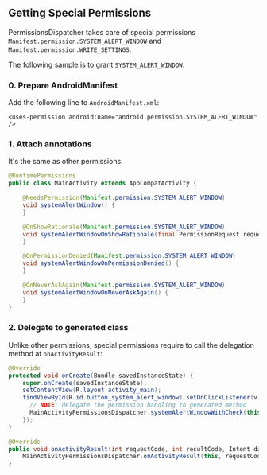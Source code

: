 ## Getting Special Permissions

PermissionsDispatcher takes care of special permissions `Manifest.permission.SYSTEM_ALERT_WINDOW` and `Manifest.permission.WRITE_SETTINGS`.

The following sample is to grant `SYSTEM_ALERT_WINDOW`.

### 0. Prepare AndroidManifest

Add the following line to `AndroidManifest.xml`:
 
`<uses-permission android:name="android.permission.SYSTEM_ALERT_WINDOW" />`

### 1. Attach annotations

It's the same as other permissions:

```java
@RuntimePermissions
public class MainActivity extends AppCompatActivity {

    @NeedsPermission(Manifest.permission.SYSTEM_ALERT_WINDOW)
    void systemAlertWindow() {
    }

    @OnShowRationale(Manifest.permission.SYSTEM_ALERT_WINDOW)
    void systemAlertWindowOnShowRationale(final PermissionRequest request) {
    }

    @OnPermissionDenied(Manifest.permission.SYSTEM_ALERT_WINDOW)
    void systemAlertWindowOnPermissionDenied() {
    }

    @OnNeverAskAgain(Manifest.permission.SYSTEM_ALERT_WINDOW)
    void systemAlertWindowOnNeverAskAgain() {
    }
}
```

### 2. Delegate to generated class

Unlike other permissions, special permissions require to call the delegation method at `onActivityResult`:

```java
@Override
protected void onCreate(Bundle savedInstanceState) {
    super.onCreate(savedInstanceState);
    setContentView(R.layout.activity_main);
    findViewById(R.id.button_system_alert_window).setOnClickListener(v -> {
      // NOTE: delegate the permission handling to generated method
      MainActivityPermissionsDispatcher.systemAlertWindowWithCheck(this);
    });
}

@Override
public void onActivityResult(int requestCode, int resultCode, Intent data) {
    MainActivityPermissionsDispatcher.onActivityResult(this, requestCode);
}
```
